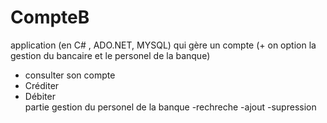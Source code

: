 # CompteB
application (en C# , ADO.NET, MYSQL) qui gère un compte (+ on option la gestion du bancaire et le personel de la banque)
- consulter son compte
- Créditer
- Débiter  
partie gestion du personel de la banque 
-rechreche
-ajout
-supression


